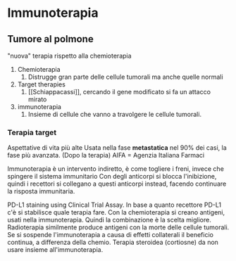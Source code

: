 # Immunoterapia
## Tumore al polmone
"nuova" terapia rispetto alla chemioterapia
1. Chemioterapia 
	1. Distrugge gran parte delle cellule tumorali ma anche quelle normali
2. Target therapies
	1. [[Schiappacassi]], cercando il gene modificato si fa un attacco mirato
3. immunoterapia
	1. Insieme di cellule che vanno a travolgere le cellule tumorali. 

### Terapia target 
Aspettative di vita più alte 
Usata nella fase **metastatica** nel 90% dei casi, la fase più avanzata. (Dopo la terapia)
AIFA = Agenzia Italiana Farmaci 

Immunoterapia è un intervento indiretto, è come togliere i freni, invece che spingere il sistema immunitario
Con degli anticorpi si blocca l'inibizione, quindi i recettori si collegano a questi anticorpi instead, facendo continuare la risposta immunitaria.

PD-L1 staining using Clinical Trial Assay. In base a quanto recettore PD-L1 c'è si stabilisce quale terapia fare. 
Con la chemioterapia si creano antigeni, usati nella immunoterapia. Quindi la combinazione è la scelta migliore. 
Radioterapia similmente produce antigeni con la morte delle cellule tumorali. 
Se si sospende l'immunoterapia a causa di effetti collaterali il beneficio continua, a differenza della chemio. 
Terapia steroidea (cortiosne) da non usare insieme all'immunoterapia. 
